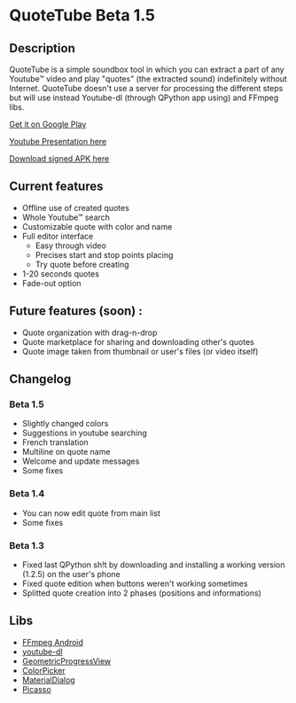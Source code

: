 # QuoteTube Beta 1.5
## Description
QuoteTube is a simple soundbox tool in which you can extract a part of any Youtube™ video and play "quotes" (the extracted sound) indefinitely without Internet. QuoteTube doesn't use a server for processing the different steps but will use instead Youtube-dl (through QPython app using) and FFmpeg libs.

[Get it on Google Play](https://play.google.com/store/apps/details?id=fr.klemek.quotetube)

[Youtube Presentation here](https://youtu.be/WnxyK6paluM)

[Download signed APK here](https://www.klemek.fr/quotetube/quotetube-beta-1.5-signed.apk)

## Current features

* Offline use of created quotes
* Whole Youtube™ search
* Customizable quote with color and name
* Full editor interface
  * Easy through video
  * Precises start and stop points placing
  * Try quote before creating
* 1-20 seconds quotes
* Fade-out option

## Future features (soon) :

* Quote organization with drag-n-drop
* Quote marketplace for sharing and downloading other's quotes
* Quote image taken from thumbnail or user's files (or video itself)

## Changelog
### Beta 1.5

* Slightly changed colors
* Suggestions in youtube searching
* French translation
* Multiline on quote name
* Welcome and update messages
* Some fixes

### Beta 1.4

* You can now edit quote from main list
* Some fixes

### Beta 1.3

* Fixed last QPython sh!t by downloading and installing a working version (1.2.5) on the user's phone
* Fixed quote edition when buttons weren't working sometimes
* Splitted quote creation into 2 phases (positions and informations)

## Libs

* [FFmpeg Android](http://writingminds.github.io/ffmpeg-android-java/)
* [youtube-dl](https://rg3.github.io/youtube-dl/)
* [GeometricProgressView](https://android-arsenal.com/details/1/5376)
* [ColorPicker](https://android-arsenal.com/details/1/5067)
* [MaterialDialog](https://github.com/afollestad/material-dialogs)
* [Picasso](http://square.github.io/picasso/)
